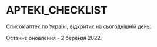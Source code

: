 # APTEKI_CHECKLIST
Список аптек по Україні, відкритих на сьогоднішній день.


Останнє оновлення - 2 берензя 2022.
